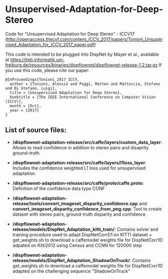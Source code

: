 # Unsupervised-Adaptation-for-Deep-Stereo
Code for "Unsupervised Adaptation for Deep Stereo" - ICCV17 (http://openaccess.thecvf.com/content_ICCV_2017/papers/Tonioni_Unsupervised_Adaptation_for_ICCV_2017_paper.pdf)

This code is intended to be plugged into DispNet by Mayer et al., available at https://lmb.informatik.uni-freiburg.de/resources/binaries/dispflownet/dispflownet-release-1.2.tar.gz 
If you use this code, please cite our paper: 


	@InProceedings{Tonioni_2017_ICCV,
	  author = {Tonioni, Alessio and Poggi, Matteo and Mattoccia, Stefano and Di Stefano, Luigi},
	  title = {Unsupervised Adaptation for Deep Stereo},
	  booktitle = {The IEEE International Conference on Computer Vision (ICCV)},
	  month = {Oct},
	  year = {2017}
	}

## List of source files:

+ **/dispflownet-adaptation-release/src/caffe/layers/custom_data_layer**:
Allows to read confidence in addition to stereo pairs and disaprity ground-truth.

+ **/dispflownet-adaptation-release/src/caffe/layers/l1loss_layer**:
Includes the confidence weighted L1 loss used for unsupervised adaptation.

+ **/dispflownet-adaptation-release/src/caffe/proto/caffe.proto**:
Definition of the confidence data type CONF

+ **/dispflownet-adaptation-release/tools/convert_imageset_disparity_confidence.cpp** and **convert_imageset_disparity_confidence_from_png.cpp**:
Tool to create dataset with stereo pairs, ground-truth disparity and confidence

+ **/dispflownet-adaptation-release/models/DispNet_Adaptation_kitti_train/**:
Contains solver and training procedure used to adapt DispNetCorrD1 on KITTI dataset + get_weights.sh to download a caffemodel weights file for DispNetCorr1D adpated on Kitti2012 using Census and CCNN for 120000 step

+ **/dispflownet-adaptation-release/models/DispNet_Adaptation_ShadowOnTruck/**:
Contains get_weights.sh to download a caffemodel weights file for DispNetCorr1D adapted on the challenging sequence "ShadowOnTruck"
